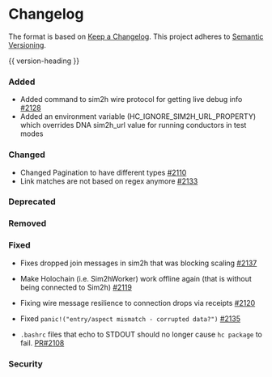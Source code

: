 # Changelog
The format is based on [Keep a Changelog](https://keepachangelog.com/en/1.0.0/).
This project adheres to [Semantic Versioning](https://semver.org/spec/v2.0.0.html).

{{ version-heading }}

### Added

- Added command to sim2h wire protocol for getting live debug info [#2128](https://github.com/holochain/holochain-rust/pull/2128)
- Added an environment variable (HC_IGNORE_SIM2H_URL_PROPERTY) which overrides DNA sim2h_url value for running conductors in test modes

### Changed

- Changed Pagination to have different types [#2110](https://github.com/holochain/holochain-rust/pull/2110)
- Link matches are not based on regex anymore [#2133](https://github.com/holochain/holochain-rust/pull/2133)

### Deprecated

### Removed

### Fixed
- Fixes dropped join messages in sim2h that was blocking scaling [#2137](https://github.com/holochain/holochain-rust/pull/2137)
- Make Holochain (i.e. Sim2hWorker) work offline again (that is without being connected to Sim2h) [#2119](https://github.com/holochain/holochain-rust/pull/2119)
- Fixing wire message resilience to connection drops via receipts [#2120](https://github.com/holochain/holochain-rust/pull/2120)
- Fixed `panic!("entry/aspect mismatch - corrupted data?")` [#2135](https://github.com/holochain/holochain-rust/pull/2135)

- `.bashrc` files that echo to STDOUT should no longer cause `hc package` to fail. [PR#2108](https://github.com/holochain/holochain-rust/pull/2108)

### Security
